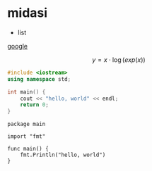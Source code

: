 # midasi

- list

[google][google]

[google]:https://google.com
$$
y=x\cdot\log(exp(x))
$$

```cpp
#include <iostream>
using namespace std;

int main() {
    cout << "hello, world" << endl;
    return 0;
}
```

```golang
package main

import "fmt"

func main() {
    fmt.Println("hello, world")
}
```
